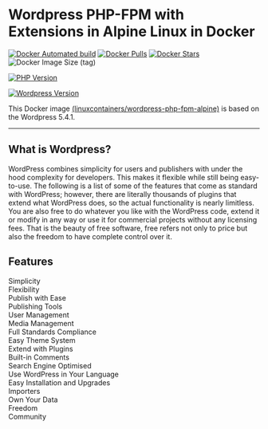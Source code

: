 # Wordpress PHP-FPM with Extensions in Alpine Linux in Docker

[![Docker Automated build](https://img.shields.io/docker/automated/linuxcontainers/wordpress-php-fpm-alpine.svg?style=for-the-badge&logo=docker)](https://hub.docker.com/r/linuxcontainers/wordpress-php-fpm-alpine/)
[![Docker Pulls](https://img.shields.io/docker/pulls/linuxcontainers/wordpress-php-fpm-alpine.svg?style=for-the-badge&logo=docker)](https://hub.docker.com/r/linuxcontainers/wordpress-php-fpm-alpine/)
[![Docker Stars](https://img.shields.io/docker/stars/linuxcontainers/wordpress-php-fpm-alpine.svg?style=for-the-badge&logo=docker)](https://hub.docker.com/r/linuxcontainers/wordpress-php-fpm-alpine/)
![Docker Image Size (tag)](https://img.shields.io/docker/image-size/linuxcontainers/wordpress-php-fpm-alpine/latest?logo=docker&style=for-the-badge)

[![PHP Version](https://img.shields.io/badge/Alpine%20version-v7.4.6-green.svg?style=for-the-badge)](https://php.org/)

[![Wordpress Version](https://img.shields.io/badge/Wordpress%20version-v5.4.1-green.svg?style=for-the-badge)](https://wordpress.org/)

This Docker image [(linuxcontainers/wordpress-php-fpm-alpine)](https://hub.docker.com/r/linuxcontainers/wordpress-php-fpm-alpine/) is based on the Wordpress 5.4.1.

----

## What is Wordpress?
WordPress combines simplicity for users and publishers with under the hood complexity for developers. This makes it flexible while still being easy-to-use. The following is a list of some of the features that come as standard with WordPress; however, there are literally thousands of plugins that extend what WordPress does, so the actual functionality is nearly limitless. You are also free to do whatever you like with the WordPress code, extend it or modify in any way or use it for commercial projects without any licensing fees. That is the beauty of free software, free refers not only to price but also the freedom to have complete control over it.

## Features
Simplicity \
Flexibility \
Publish with Ease \
Publishing Tools \
User Management \
Media Management \
Full Standards Compliance \
Easy Theme System \
Extend with Plugins \
Built-in Comments \
Search Engine Optimised \
Use WordPress in Your Language \
Easy Installation and Upgrades \
Importers \
Own Your Data  \
Freedom \
Community
